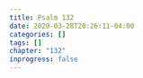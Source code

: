 ```yaml
---
title: Psalm 132
date: 2020-03-28T20:26:11-04:00
categories: []
tags: []
chapter: "132"
inprogress: false
---
```


